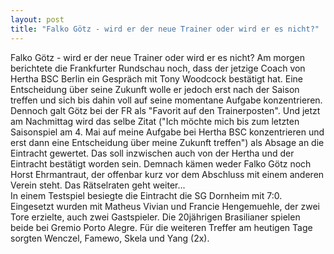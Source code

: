 ```yaml
---
layout: post
title: "Falko Götz - wird er der neue Trainer oder wird er es nicht?"
---
```


Falko Götz - wird er der neue Trainer oder wird er es nicht? Am morgen berichtete die Frankfurter Rundschau noch, dass der jetzige Coach von Hertha BSC Berlin ein Gespräch mit Tony Woodcock bestätigt hat. Eine Entscheidung über seine Zukunft wolle er jedoch erst nach der Saison treffen und sich bis dahin voll auf seine momentane Aufgabe konzentrieren. Dennoch galt Götz bei der FR als "Favorit auf den Trainerposten". Und jetzt am Nachmittag wird das selbe Zitat ("Ich möchte mich bis zum letzten Saisonspiel am 4. Mai auf meine Aufgabe bei Hertha BSC konzentrieren und erst dann eine Entscheidung über meine Zukunft treffen") als Absage an die Eintracht gewertet. Das soll inzwischen auch von der Hertha und der Eintracht bestätigt worden sein. Demnach kämen weder Falko Götz noch Horst Ehrmantraut, der offenbar kurz vor dem Abschluss mit einem anderen Verein steht. Das Rätselraten geht weiter...  
In einem Testspiel besiegte die Eintracht die SG Dornheim mit 7:0. Eingesetzt wurden mit Matheus Vivian und Francie Hengemuehle, der zwei Tore erzielte, auch zwei Gastspieler. Die 20jährigen Brasilianer spielen beide bei Gremio Porto Alegre. Für die weiteren Treffer am heutigen Tage sorgten Wenczel, Famewo, Skela und Yang (2x).

